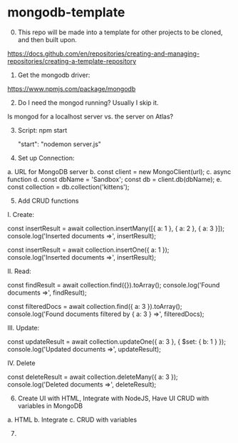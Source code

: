 # mongodb-template

0. This repo will be made into a template for other projects to be cloned, and then built upon.

https://docs.github.com/en/repositories/creating-and-managing-repositories/creating-a-template-repository

1. Get the mongodb driver:

https://www.npmjs.com/package/mongodb

2. Do I need the mongod running? Usually I skip it.

Is mongod for a localhost server vs. the server on Atlas?

3. Script: npm start

   "start": "nodemon server.js"

4. Set up Connection:

a. URL for MongoDB server
b. const client = new MongoClient(url);
c. async function
d. const dbName = 'Sandbox';
const db = client.db(dbName);
e. const collection = db.collection('kittens');

5. Add CRUD functions

I. Create:

const insertResult = await collection.insertMany([{ a: 1 }, { a: 2 }, { a: 3 }]);
console.log('Inserted documents =>', insertResult);

const insertResult = await collection.insertOne({ a: 1 });
console.log('Inserted documents =>', insertResult);

II. Read:

const findResult = await collection.find({}).toArray();
console.log('Found documents =>', findResult);

const filteredDocs = await collection.find({ a: 3 }).toArray();
console.log('Found documents filtered by { a: 3 } =>', filteredDocs);

III. Update:

const updateResult = await collection.updateOne({ a: 3 }, { $set: { b: 1 } });
console.log('Updated documents =>', updateResult);

IV. Delete

const deleteResult = await collection.deleteMany({ a: 3 });
console.log('Deleted documents =>', deleteResult);

6. Create UI with HTML, Integrate with NodeJS, Have UI CRUD with variables in MongoDB

a. HTML
b. Integrate
c. CRUD with variables

7.
